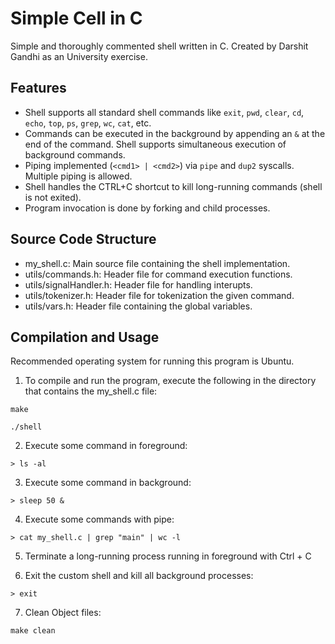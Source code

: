 Simple Cell in C
==============

Simple and thoroughly commented shell written in C. Created by Darshit Gandhi as an University exercise.

Features
--------

* Shell supports all standard shell commands like `exit`, `pwd`, `clear`, `cd`, `echo`, `top`, `ps`, `grep`, `wc`, `cat`, etc.
* Commands can be executed in the background by appending an `&` at the end of the command. Shell supports simultaneous execution of background commands.
* Piping implemented (`<cmd1> | <cmd2>`) via `pipe` and `dup2` syscalls. Multiple piping is allowed.
* Shell handles the CTRL+C shortcut to kill long-running commands (shell is not exited).
* Program invocation is done by forking and child processes.


Source Code Structure
--------
* my_shell.c: Main source file containing the shell implementation.
* utils/commands.h: Header file for command execution functions.
* utils/signalHandler.h: Header file for handling interupts.
* utils/tokenizer.h: Header file for tokenization the given command.
* utils/vars.h: Header file containing the global variables.


Compilation and Usage
--------
Recommended operating system for running this program is Ubuntu.

1. To compile and run the program, execute the following in the directory that contains the my_shell.c file:
```
make  
```
```
./shell
```

2. Execute some command in foreground:
```
> ls -al
```

3. Execute some command in background:
```
> sleep 50 &
```

4. Execute some commands with pipe:
```
> cat my_shell.c | grep "main" | wc -l
```

5. Terminate a long-running process running in foreground with Ctrl + C

6. Exit the custom shell and kill all background processes:
```
> exit
```

7. Clean Object files:
```
make clean
```



